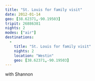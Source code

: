 ```yaml
---
title: "St. Louis for family visit"
date: 2012-01-14
geo: [38.62371,-90.19503]
tripit: 26886381
nights: 2
modes: ["air"]
destinations:
  -
    title: "St. Louis for family visit"
    nights: 2
    location: "Westin"
    geo: [38.62371,-90.19503]
---
```


with Shannon

